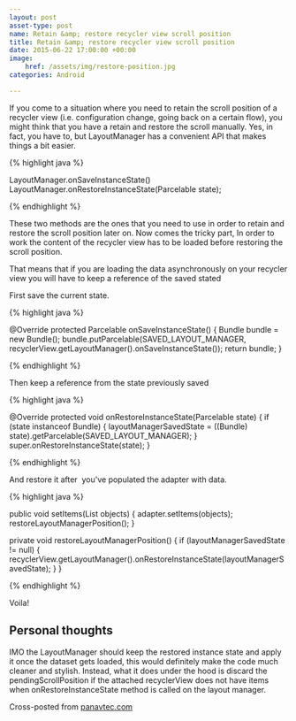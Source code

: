 ```yaml
---
layout: post
asset-type: post
name: Retain &amp; restore recycler view scroll position
title: Retain &amp; restore recycler view scroll position
date: 2015-06-22 17:00:00 +00:00
image:
    href: /assets/img/restore-position.jpg
categories: Android

---
```


If you come to a situation where you need to retain the scroll position of a recycler view (i.e. configuration change, going back on a certain flow), you might think that you have a retain and restore the scroll manually. Yes, in fact, you have to, but LayoutManager has a convenient API that makes things a bit easier.

{% highlight java %}

LayoutManager.onSaveInstanceState()
LayoutManager.onRestoreInstanceState(Parcelable state);

{% endhighlight %}

These two methods are the ones that you need to use in order to retain and restore the scroll position later on. Now comes the tricky part, In order to work the content of the recycler view has to be loaded before restoring the scroll position.

That means that if you are loading the data asynchronously on your recycler view you will have to keep a reference of the saved stated

First save the current state.

{% highlight java %}

@Override
protected Parcelable onSaveInstanceState() {
   Bundle bundle = new Bundle();
   bundle.putParcelable(SAVED_LAYOUT_MANAGER, recyclerView.getLayoutManager().onSaveInstanceState());
   return bundle;
}

{% endhighlight %}

Then keep a reference from the state previously saved

{% highlight java %}

@Override
protected void onRestoreInstanceState(Parcelable state) {
    if (state instanceof Bundle) {
        layoutManagerSavedState = ((Bundle) state).getParcelable(SAVED_LAYOUT_MANAGER);
    }
    super.onRestoreInstanceState(state);
}

{% endhighlight %}

And restore it after  you've populated the adapter with data.

{% highlight java %}

public void setItems(List objects) {
    adapter.setItems(objects);
    restoreLayoutManagerPosition();
}

private void restoreLayoutManagerPosition() {
    if (layoutManagerSavedState != null) {
        recyclerView.getLayoutManager().onRestoreInstanceState(layoutManagerSavedState);
    }
}

{% endhighlight %}

Voila!

## Personal thoughts

IMO the LayoutManager should keep the restored instance state and apply it once the dataset gets loaded, this would definitely make the code much cleaner and stylish. Instead, what it does under the hood is discard the pendingScrollPosition if the attached recyclerView does not have items when onRestoreInstanceState method is called on the layout manager.

Cross-posted from <a href="http://panavtec.me/retain-restore-recycler-view-scroll-position" target="_blank" >panavtec.com</a>
